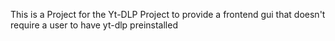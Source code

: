 This is a Project for the Yt-DLP Project to provide a frontend gui that doesn't require a user to have yt-dlp preinstalled
